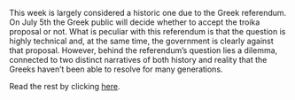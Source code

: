 
This week is largely considered a historic one due to the Greek referendum. On July 5th the Greek public will decide whether to accept the troika proposal or not. What is peculiar with this referendum is that the question is highly technical and, at the same time, the government is clearly against that proposal. However, behind the referendum’s question lies a dilemma, connected to two distinct narratives of both history and reality that the Greeks haven’t been able to resolve for many generations.


Read the rest by clicking [here](The_underlying_dilemma_in_the_Greek_Referendum.pdf).